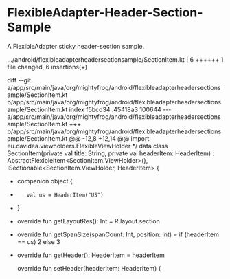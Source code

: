 # FlexibleAdapter-Header-Section-Sample
A FlexibleAdapter sticky header-section sample.



 .../android/flexibleadapterheadersectionsample/SectionItem.kt       | 6 ++++++
 1 file changed, 6 insertions(+)

diff --git a/app/src/main/java/org/mightyfrog/android/flexibleadapterheadersectionsample/SectionItem.kt b/app/src/main/java/org/mightyfrog/android/flexibleadapterheadersectionsample/SectionItem.kt
index f5bcd34..45418a3 100644
--- a/app/src/main/java/org/mightyfrog/android/flexibleadapterheadersectionsample/SectionItem.kt
+++ b/app/src/main/java/org/mightyfrog/android/flexibleadapterheadersectionsample/SectionItem.kt
@@ -12,8 +12,14 @@ import eu.davidea.viewholders.FlexibleViewHolder
  */
 data class SectionItem(private val title: String, private val headerItem: HeaderItem) : AbstractFlexibleItem<SectionItem.ViewHolder>(), ISectionable<SectionItem.ViewHolder, HeaderItem> {
 
+    companion object {
+        val us = HeaderItem("US")
+    }
+
     override fun getLayoutRes(): Int = R.layout.section
 
+    override fun getSpanSize(spanCount: Int, position: Int) = if (headerItem == us) 2 else 3
+
     override fun getHeader(): HeaderItem = headerItem
 
     override fun setHeader(headerItem: HeaderItem) {
